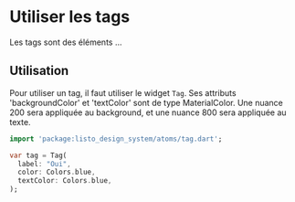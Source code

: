 # Utiliser les tags

Les tags sont des éléments ...

## Utilisation

Pour utiliser un tag, il faut utiliser le widget `Tag`.
Ses attributs 'backgroundColor' et 'textColor' sont de type MaterialColor.
Une nuance 200 sera appliquée au background, et une nuance 800 sera appliquée au texte.

```dart
import 'package:listo_design_system/atoms/tag.dart';

var tag = Tag(
  label: "Oui",
  color: Colors.blue,
  textColor: Colors.blue,
);
```